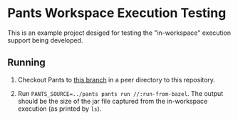 # Pants Workspace Execution Testing

This is an example project desiged for testing the "in-workspace" execution
support being developed.

## Running

1. Checkout Pants to [this branch](https://github.com/tdyas/pants/tree/shell_workspace_support)
   in a peer directory to this repository.

2. Run `PANTS_SOURCE=../pants pants run //:run-from-bazel`. The output should be the size of the
   jar file captured from the in-workspace execution (as printed by `ls`).
